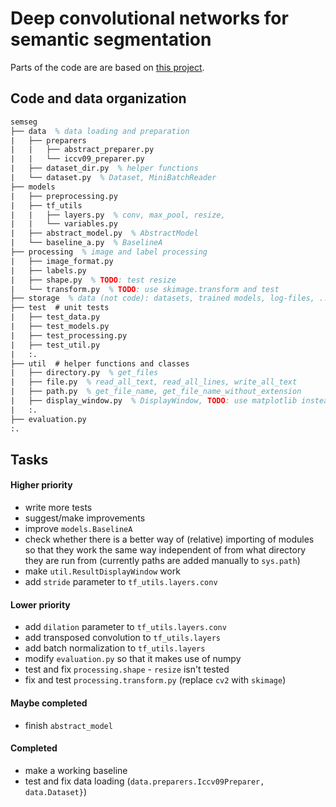 # Deep convolutional networks for semantic segmentation

Parts of the code are are based on [this project](https://bitbucket.org/Ivan1248/semantic-image-segmentation-by-deep-convolutional-networks/).

## Code and data organization
``` tex
semseg
├── data  % data loading and preparation
|   ├── preparers
|   |   ├── abstract_preparer.py
|   |   └── iccv09_preparer.py 
|   ├── dataset_dir.py  % helper functions
|   └── dataset.py  % Dataset, MiniBatchReader
├── models
|   ├── preprocessing.py
|   ├── tf_utils
|   |   ├── layers.py  % conv, max_pool, resize, 
|   |   └── variables.py 
|   ├── abstract_model.py  % AbstractModel
|   └── baseline_a.py  % BaselineA
├── processing  % image and label processing
|   ├── image_format.py
|   ├── labels.py
|   ├── shape.py  % TODO: test resize
|   └── transform.py  % TODO: use skimage.transform and test
├── storage  % data (not code): datasets, trained models, log-files, ...
├── test  # unit tests
|   ├── test_data.py
|   ├── test_models.py
|   ├── test_processing.py
|   ├── test_util.py
|   :.
├── util  # helper functions and classes
|   ├── directory.py  % get_files
|   ├── file.py  % read_all_text, read_all_lines, write_all_text 
|   ├── path.py  % get_file_name, get_file_name_without_extension
|   ├── display_window.py  % DisplayWindow, TODO: use matplotlib instead of cv2
|   :.
├── evaluation.py
:.
```

## Tasks
#### Higher priority
- write more tests
- suggest/make improvements
- improve `models.BaselineA`
- check whether there is a better way of (relative) importing of modules so that they work the same way independent of from what directory they are run from (currently paths are added manually to `sys.path`)
- make `util.ResultDisplayWindow` work 
- add `stride` parameter to `tf_utils.layers.conv`
#### Lower priority
- add `dilation` parameter to `tf_utils.layers.conv`
- add transposed convolution to `tf_utils.layers`
- add batch normalization to `tf_utils.layers`
- modify `evaluation.py` so that it makes use of numpy
- test and fix `processing.shape` - `resize` isn't tested
- fix and test `processing.transform.py` (replace `cv2` with `skimage`)
#### Maybe completed
- finish `abstract_model`
#### Completed
- make a working baseline
- test and fix data loading (`data.preparers.Iccv09Preparer, data.Dataset}`)
